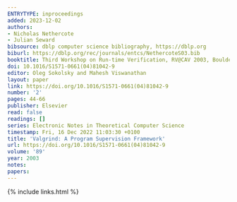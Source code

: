 ```yaml
---
ENTRYTYPE: inproceedings
added: 2023-12-02
authors:
- Nicholas Nethercote
- Julian Seward
bibsource: dblp computer science bibliography, https://dblp.org
biburl: https://dblp.org/rec/journals/entcs/NethercoteS03.bib
booktitle: Third Workshop on Run-time Verification, RV@CAV 2003, Boulder, Colorado, USA, July 14, 2003
doi: 10.1016/S1571-0661(04)81042-9
editor: Oleg Sokolsky and Mahesh Viswanathan
layout: paper
link: https://doi.org/10.1016/S1571-0661(04)81042-9
number: '2'
pages: 44-66
publisher: Elsevier
read: false
readings: []
series: Electronic Notes in Theoretical Computer Science
timestamp: Fri, 16 Dec 2022 11:03:30 +0100
title: 'Valgrind: A Program Supervision Framework'
url: https://doi.org/10.1016/S1571-0661(04)81042-9
volume: '89'
year: 2003
notes:
papers:
---
```

{% include links.html %}
